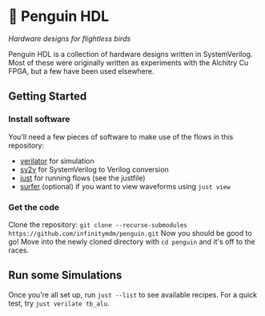 # 🐧 Penguin HDL

_Hardware designs for flightless birds_

Penguin HDL is a collection of hardware designs written in SystemVerilog. Most of these were
originally written as experiments with the Alchitry Cu FPGA, but a few have been used elsewhere.

## Getting Started

### Install software

You'll need a few pieces of software to make use of the flows in this repository:

- [verilator](https://github.com/verilator/verilator) for simulation
- [sv2v](https://github.com/zachjs/sv2v) for SystemVerilog to Verilog conversion
- [just](https://github.com/casey/just) for running flows (see the justfile)
- [surfer](https://surfer-project.org) (optional) if you want to view waveforms using `just view`

### Get the code

Clone the repository: `git clone --recurse-submodules https://github.com/infinitymdm/penguin.git`
Now you should be good to go! Move into the newly cloned directory with `cd penguin` and it's off
to the races.

## Run some Simulations

Once you're all set up, run `just --list` to see available recipes. For a quick test, try
`just verilate tb_alu`.
